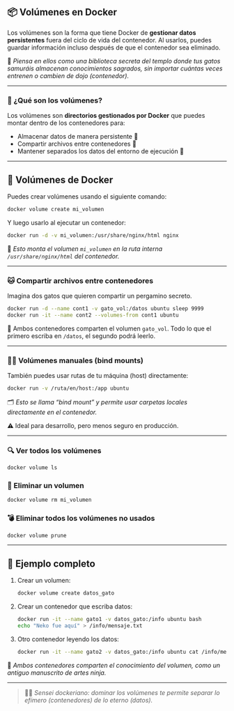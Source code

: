 ## 📦 Volúmenes en Docker

Los volúmenes son la forma que tiene Docker de **gestionar datos persistentes** fuera del ciclo de vida del contenedor. Al usarlos, puedes guardar información incluso después de que el contenedor sea eliminado.

🐾 *Piensa en ellos como una biblioteca secreta del templo donde tus gatos samuráis almacenan conocimientos sagrados, sin importar cuántas veces entrenen o cambien de dojo (contenedor).*

---

### 🧩 ¿Qué son los volúmenes?

Los volúmenes son **directorios gestionados por Docker** que puedes montar dentro de los contenedores para:

- Almacenar datos de manera persistente 🧠
- Compartir archivos entre contenedores 🤝
- Mantener separados los datos del entorno de ejecución 🚀

---

## 🎏 Volúmenes de Docker

Puedes crear volúmenes usando el siguiente comando:

```bash
docker volume create mi_volumen
```

Y luego usarlo al ejecutar un contenedor:

```bash
docker run -d -v mi_volumen:/usr/share/nginx/html nginx
```

📁 *Esto monta el volumen `mi_volumen` en la ruta interna `/usr/share/nginx/html` del contenedor.*

---

### 🐱 Compartir archivos entre contenedores

Imagina dos gatos que quieren compartir un pergamino secreto.

```bash
docker run -d --name cont1 -v gato_vol:/datos ubuntu sleep 9999
docker run -it --name cont2 --volumes-from cont1 ubuntu
```

💬 Ambos contenedores comparten el volumen `gato_vol`. Todo lo que el primero escriba en `/datos`, el segundo podrá leerlo.

---

### 🧙‍♂️ Volúmenes manuales (bind mounts)

También puedes usar rutas de tu máquina (host) directamente:

```bash
docker run -v /ruta/en/host:/app ubuntu
```

🗂️ *Esto se llama “bind mount” y permite usar carpetas locales directamente en el contenedor.*

⚠️ Ideal para desarrollo, pero menos seguro en producción.

---

### 🔍 Ver todos los volúmenes

```bash
docker volume ls
```

### 🧹 Eliminar un volumen

```bash
docker volume rm mi_volumen
```

### 💣 Eliminar todos los volúmenes no usados

```bash
docker volume prune
```

---

## 🌸 Ejemplo completo

1. Crear un volumen:
   ```bash
   docker volume create datos_gato
   ```

2. Crear un contenedor que escriba datos:
   ```bash
   docker run -it --name gato1 -v datos_gato:/info ubuntu bash
   echo "Neko fue aquí" > /info/mensaje.txt
   ```

3. Otro contenedor leyendo los datos:
   ```bash
   docker run -it --name gato2 -v datos_gato:/info ubuntu cat /info/mensaje.txt
   ```

📜 *Ambos contenedores comparten el conocimiento del volumen, como un antiguo manuscrito de artes ninja.*

---

> 🧘‍♂️ *Sensei dockeriano: dominar los volúmenes te permite separar lo efímero (contenedores) de lo eterno (datos).*

